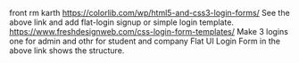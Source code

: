 front rm karth
https://colorlib.com/wp/html5-and-css3-login-forms/
See the above link and add flat-login signup or simple login template.
https://www.freshdesignweb.com/css-login-form-templates/ Make 3 logins one for admin and othr for student and company Flat UI Login Form in the above link shows the structure.
